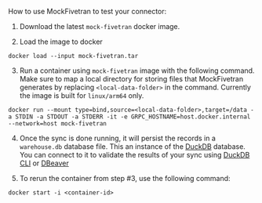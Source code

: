 How to use MockFivetran to test your connector:

1. Download the latest `mock-fivetran` docker image.

2. Load the image to docker
```
docker load --input mock-fivetran.tar
```

3. Run a container using `mock-fivetran` image with the following command. Make sure to map a local directory for storing files that MockFivetran generates by replacing `<local-data-folder>` in the command. Currently the image is built for `linux/arm64` only.

```
docker run --mount type=bind,source=<local-data-folder>,target=/data -a STDIN -a STDOUT -a STDERR -it -e GRPC_HOSTNAME=host.docker.internal --network=host mock-fivetran

```

4. Once the sync is done running, it will persist the records in a `warehouse.db` database file. This an instance of the [DuckDB](https://duckdb.org/) database. You can connect to it to validate the results of your sync using [DuckDB CLI](https://duckdb.org/docs/api/cli) or [DBeaver](https://duckdb.org/docs/guides/sql_editors/dbeaver)

5. To rerun the container from step #3, use the following command:

```
docker start -i <container-id>
```
